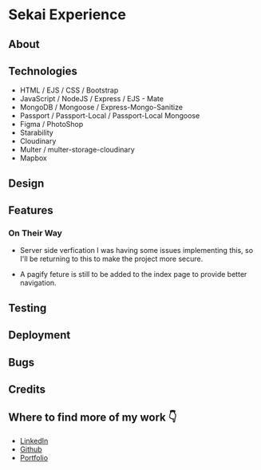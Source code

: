 # Sekai Experience

## About

## Technologies

- HTML / EJS / CSS / Bootstrap
- JavaScript / NodeJS / Express / EJS - Mate
- MongoDB / Mongoose / Express-Mongo-Sanitize
- Passport / Passport-Local / Passport-Local Mongoose
- Figma / PhotoShop
- Starability
- Cloudinary
- Multer / multer-storage-cloudinary
- Mapbox

## Design

## Features

### On Their Way

- Server side verfication
I was having some issues implementing this, so I'll be returning to this to make the project more secure.

- A pagify feture is still to be added to the index page to provide better navigation.

## Testing

## Deployment

## Bugs

## Credits

## Where to find more of my work 👇

- [LinkedIn](https://www.linkedin.com/in/charlotte-stone-web/)
- [Github](https://github.com/Terafora)
- [Portfolio](https://terafora.github.io/Portfolio-Site/)
